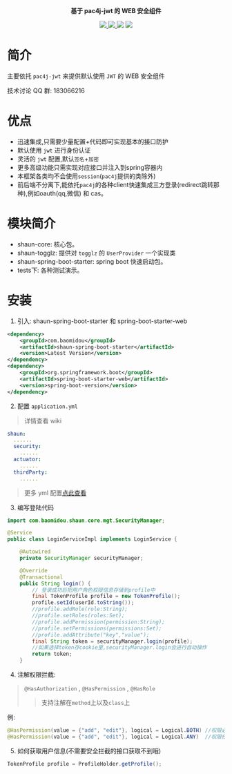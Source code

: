 <p align="center">

</p>

<p align="center">
	<strong>基于 pac4j-jwt 的 WEB 安全组件</strong>
</p>

<p align="center">
    <a href="http://mvnrepository.com/artifact/com.baomidou/shaun-spring-boot-starter" target="_blank">
        <img src="https://img.shields.io/maven-central/v/com.baomidou/shaun-spring-boot-starter.svg">
    </a>
    <a href="http://www.apache.org/licenses/LICENSE-2.0.html" target="_blank">
        <img src="https://img.shields.io/badge/license-Apache%202-4EB1BA.svg">
    </a>
    <a>
        <img src="https://img.shields.io/badge/JDK-1.8.0_211+-green.svg">
    </a>
    <a>
        <img src="https://img.shields.io/badge/springBoot-2.0+-green.svg">
    </a>
</p>

# 简介

主要依托 `pac4j-jwt` 来提供默认使用 `JWT` 的 WEB 安全组件

技术讨论 QQ 群: 183066216

# 优点

- 迅速集成,只需要少量配置+代码即可实现基本的接口防护
- 默认使用 `jwt` 进行身份认证
- 灵活的 `jwt` 配置,默认`签名`+`加密`
- 更多高级功能只需实现对应接口并注入到spring容器内
- 本框架各类均不会使用`session`(`pac4j`提供的类除外)
- 前后端不分离下,能依托`pac4j`的各种client快速集成三方登录(redirect跳转那种),例如oauth(qq,微信) 和 cas。

# 模块简介

- shaun-core: 核心包。
- shaun-togglz: 提供对 `togglz` 的 `UserProvider` 一个实现类
- shaun-spring-boot-starter: spring boot 快速启动包。
- tests下: 各种测试演示。

# 安装

1. 引入: shaun-spring-boot-starter 和 spring-boot-starter-web

``` xml
<dependency>
    <groupId>com.baomidou</groupId>
    <artifactId>shaun-spring-boot-starter</artifactId>
    <version>Latest Version</version>
</dependency>
<dependency>
    <groupId>org.springframework.boot</groupId>
    <artifactId>spring-boot-starter-web</artifactId>
    <version>spring-boot-version</version>
</dependency>
```

2. 配置 `application.yml`
> 详情查看 wiki

```yaml
shaun:
  ......
  security:
    ......
  actuator:
    ......
  thirdParty:
    ......
```

> 更多 yml 配置[点此查看](https://gitee.com/baomidou/shaun/blob/master/shaun-spring-boot-starter/src/main/java/com/baomidou/shaun/autoconfigure/properties/ShaunProperties.java)

3. 编写登陆代码

``` java
import com.baomidou.shaun.core.mgt.SecurityManager;

@Service
public class LoginServiceImpl implements LoginService {

    @Autowired
    private SecurityManager securityManager;

    @Override
    @Transactional
    public String login() {
        // 登录成功后把用户角色权限信息存储到profile中
        final TokenProfile profile = new TokenProfile();
        profile.setId(userId.toString());
        //profile.addRole(role:String);  
        //profile.setRoles(roles:Set);  
        //profile.addPermission(permission:String);
        //profile.setPermissions(permissions:Set);
        //profile.addAttribute("key","value");
        final String token = securityManager.login(profile);
        //如果选择token存cookie里,securityManager.login会进行自动操作
        return token;
    }
```

4. 注解权限拦截:

> `@HasAuthorization` , `@HasPermission` , `@HasRole`
>> 支持注解在`method`上以及`class`上

例:

``` java
@HasPermission(value = {"add", "edit"}, logical = Logical.BOTH) //权限必须同时存在
@HasPermission(value = {"add", "edit"}, logical = Logical.ANY)  //权限任一存在(默认)
```

5. 如何获取用户信息(不需要安全拦截的接口获取不到哦)

```java
TokenProfile profile = ProfileHolder.getProfile();